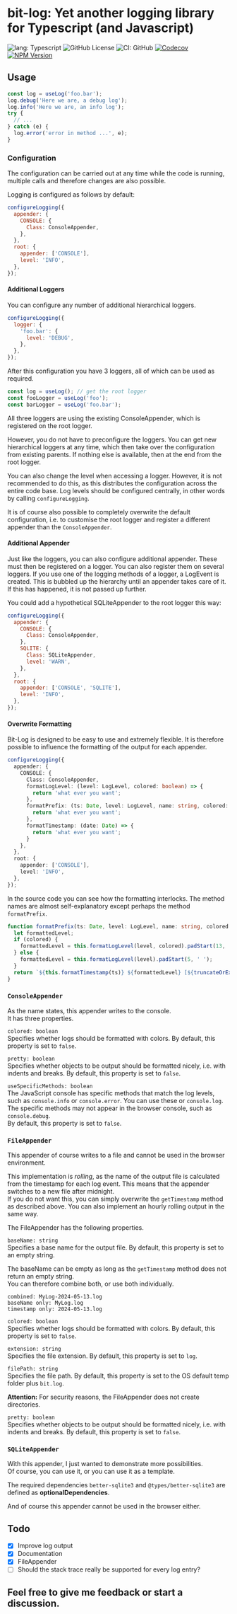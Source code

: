 # bit-log: Yet another logging library for Typescript (and Javascript)

![lang: Typescript](https://img.shields.io/badge/crafted_with-Typescript-blue?logo=typescript)
![GitHub License](https://img.shields.io/github/license/mburchard/bit-log)
![CI: GitHub](https://github.com/MBurchard/bit-log/actions/workflows/ci.yml/badge.svg)
[![Codecov](https://img.shields.io/codecov/c/gh/mburchard/bit-log?logo=codecov)](https://app.codecov.io/gh/MBurchard/bit-log)
[![NPM Version](https://img.shields.io/npm/v/%40mburchard%2Fbit-log?logo=npm)](https://www.npmjs.com/package/@mburchard/bit-log)

## Usage

```javascript
const log = useLog('foo.bar');
log.debug('Here we are, a debug log');
log.info('Here we are, an info log');
try {
  // ...
} catch (e) {
  log.error('error in method ...', e);
}
```

### Configuration

The configuration can be carried out at any time while the code is running, multiple calls and therefore changes are
also possible.

Logging is configured as follows by default:

```javascript
configureLogging({
  appender: {
    CONSOLE: {
      Class: ConsoleAppender,
    },
  },
  root: {
    appender: ['CONSOLE'],
    level: 'INFO',
  },
});
```
#### Additional Loggers

You can configure any number of additional hierarchical loggers.
```javascript
configureLogging({
  logger: {
    'foo.bar': {
      level: 'DEBUG',
    },
  },
});
```
After this configuration you have 3 loggers, all of which can be used as required.
```javascript
const log = useLog(); // get the root logger
const fooLogger = useLog('foo');
const barLogger = useLog('foo.bar');
```
All three loggers are using the existing ConsoleAppender, which is registered on the root logger.

However, you do not have to preconfigure the loggers. You can get new hierarchical loggers at any time, which then take
over the configuration from existing parents. If nothing else is available, then at the end from the root logger.

You can also change the level when accessing a logger. However, it is not recommended to do this, as this distributes
the configuration across the entire code base. Log levels should be configured centrally, in other words by calling
`configureLogging`.

It is of course also possible to completely overwrite the default configuration, i.e. to customise the root logger and
register a different appender than the `ConsoleAppender`.

#### Additional Appender

Just like the loggers, you can also configure additional appender. These must then be registered on a logger.
You can also register them on several loggers.
If you use one of the logging methods of a logger, a LogEvent is created. This is bubbled up the hierarchy until an
appender takes care of it. If this has happened, it is not passed up further.

You could add a hypothetical SQLiteAppender to the root logger this way:
```javascript
configureLogging({
  appender: {
    CONSOLE: {
      Class: ConsoleAppender,
    },
    SQLITE: {
      Class: SQLiteAppender,
      level: 'WARN',
    },
  },
  root: {
    appender: ['CONSOLE', 'SQLITE'],
    level: 'INFO',
  },
});
```

#### Overwrite Formatting

Bit-Log is designed to be easy to use and extremely flexible. It is therefore possible to influence the formatting of
the output for each appender.

```typescript
configureLogging({
  appender: {
    CONSOLE: {
      Class: ConsoleAppender,
      formatLogLevel: (level: LogLevel, colored: boolean) => {
        return 'what ever you want';
      },
      formatPrefix: (ts: Date, level: LogLevel, name: string, colored: boolean) => {
        return 'what ever you want';
      },
      formatTimestamp: (date: Date) => {
        return 'what ever you want';
      }
    },
  },
  root: {
    appender: ['CONSOLE'],
    level: 'INFO',
  },
});
```

In the source code you can see how the formatting interlocks. The method names are almost self-explanatory except
perhaps the method `formatPrefix`.

```typescript
function formatPrefix(ts: Date, level: LogLevel, name: string, colored: boolean = false): string {
  let formattedLevel;
  if (colored) {
    formattedLevel = this.formatLogLevel(level, colored).padStart(13, ' ');
  } else {
    formattedLevel = this.formatLogLevel(level).padStart(5, ' ');
  }
  return `${this.formatTimestamp(ts)} ${formattedLevel} [${truncateOrExtend(name, 20)}]:`;
}
```

### `ConsoleAppender`

As the name states, this appender writes to the console.  
It has three properties.

`colored: boolean`  
Specifies whether logs should be formatted with colors. By default, this property is set to `false`.

`pretty: boolean`  
Specifies whether objects to be output should be formatted nicely, i.e. with indents and breaks.
By default, this property is set to `false`.

`useSpecificMethods: boolean`  
The JavaScript console has specific methods that match the log levels, such as `console.info` or `console.error`.
You can use these or `console.log`.  
The specific methods may not appear in the browser console, such as `console.debug`.  
By default, this property is set to `false`.

### `FileAppender`

This appender of course writes to a file and cannot be used in the browser environment.

This implementation is *rolling*, as the name of the output file is calculated from the timestamp for each log event.
This means that the appender switches to a new file after midnight.  
If you do not want this, you can simply overwrite the `getTimestamp` method as described above. You can also implement
an hourly rolling output in the same way.

The FileAppender has the following properties.

`baseName: string`  
Specifies a base name for the output file. By default, this property is set to an empty string.

The baseName can be empty as long as the `getTimestamp` method does not return an empty string.  
You can therefore combine both, or use both individually.

```text
combined: MyLog-2024-05-13.log
baseName only: MyLog.log
timestamp only: 2024-05-13.log
```

`colored: boolean`  
Specifies whether logs should be formatted with colors. By default, this property is set to `false`.

`extension: string`  
Specifies the file extension. By default, this property is set to `log`.

`filePath: string`  
Specifies the file path. By default, this property is set to the OS default temp folder plus `bit.log`.

**Attention:** For security reasons, the FileAppender does not create directories.

`pretty: boolean`  
Specifies whether objects to be output should be formatted nicely, i.e. with indents and breaks.
By default, this property is set to `false`.

### `SQLiteAppender`

With this appender, I just wanted to demonstrate more possibilities.  
Of course, you can use it, or you can use it as a template.  

The required dependencies `better-sqlite3` and `@types/better-sqlite3` are defined as **optionalDependencies**.

And of course this appender cannot be used in the browser either.

## Todo

  - [x] Improve log output
  - [x] Documentation
  - [x] FileAppender
  - [ ] Should the stack trace really be supported for every log entry?

## Feel free to give me feedback or start a discussion.
